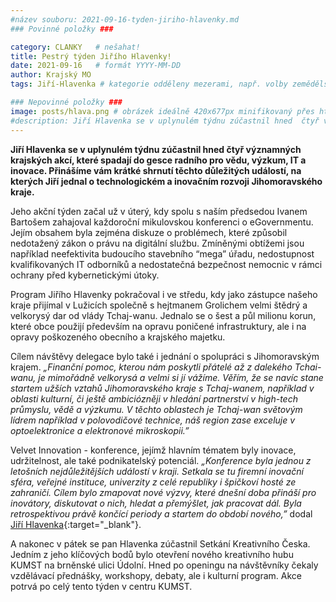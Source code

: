 ```yaml
---
#název souboru: 2021-09-16-tyden-jiriho-hlavenky.md
### Povinné položky ###

category: CLANKY   # nešahat!
title: Pestrý týden Jiřího Hlavenky! 
date: 2021-09-16   # formát YYYY-MM-DD
author: Krajský MO
tags: Jiří-Hlavenka # kategorie odděleny mezerami, např. volby zemědělství životní-prostředí piráti (viz https://jihomoravsky.pirati.cz/tags/)

### Nepovinné položky ###
image: posts/hlava.png # obrázek ideálně 420x677px minifikovaný přes https://tinypng.com/
#description: Jiří Hlavenka se v uplynulém týdnu zúčastnil hned  čtyř významných krajských akcí, které spadají do gesce radního pro vědu, výzkum, IT a inovace. Přinášíme vám krátké shrnutí těchto důležitých událostí, na kterých Jiří jednal o technologickém a inovačním rozvoji Jihomoravského kraje. 
---
```

**Jiří Hlavenka se v uplynulém týdnu zúčastnil hned  čtyř významných krajských akcí, které spadají do gesce radního pro vědu, výzkum, IT a inovace. Přinášíme vám krátké shrnutí těchto důležitých událostí, na kterých Jiří jednal o technologickém a inovačním rozvoji Jihomoravského kraje.** 

Jeho akční týden začal už v úterý, kdy spolu s naším předsedou Ivanem Bartošem  zahajoval každoroční mikulovskou konferenci o eGovernmentu. Jejím obsahem byla zejména diskuze o problémech, které způsobil nedotažený zákon o právu na digitální službu. Zmíněnými obtížemi jsou například neefektivita budoucího stavebního “mega” úřadu, nedostupnost kvalifikovaných IT odborníků a nedostatečná bezpečnost nemocnic v rámci ochrany před kybernetickými útoky. 

Program Jiřího Hlavenky pokračoval i ve středu, kdy jako zástupce našeho kraje přijímal v Lužicích společně s hejtmanem Grolichem velmi štědrý a velkorysý dar od vlády Tchaj-wanu. Jednalo se o šest a půl milionu korun, které obce použijí především na opravu poničené infrastruktury, ale i na opravy poškozeného obecního a  krajského majetku. 

Cílem návštěvy delegace bylo také i jednání o spolupráci s Jihomoravským krajem. *„Finanční pomoc, kterou nám poskytli přátelé až z dalekého Tchai-wanu, je mimořádně velkorysá a velmi si jí vážíme. Věřím, že se navíc stane startem užších vztahů Jihomoravského kraje s Tchaj-wanem, například v oblasti kulturní, či ještě ambiciózněji v hledání partnerství v high-tech průmyslu, vědě a výzkumu. V těchto oblastech je Tchaj-wan světovým lídrem například v polovodičové technice, náš region zase exceluje v optoelektronice a elektronové mikroskopii.”*

Velvet Innovation - konference, jejímž hlavním tématem byly inovace, udržitelnost, ale také podnikatelský potenciál. *„Konference byla jednou z letošních nejdůležitějších událostí v kraji. Setkala se tu firemní inovační sféra, veřejné instituce, univerzity z celé republiky i špičkoví hosté ze zahraničí. Cílem bylo zmapovat nové výzvy, které dnešní doba přináší pro inovátory, diskutovat o nich, hledat a přemýšlet, jak pracovat dál. Byla retrospektivou právě končící periody a startem do období nového,”* dodal [Jiří Hlavenka](https://jihomoravsky.pirati.cz/lide/jiri-hlavenka/){:target="_blank"}.

A nakonec v pátek se pan Hlavenka zúčastnil Setkání Kreativního Česka. Jedním z jeho klíčových bodů bylo otevření nového kreativního hubu KUMST na brněnské ulici Údolní. Hned po openingu na návštěvníky čekaly vzdělávací přednášky, workshopy, debaty, ale i kulturní program. Akce potrvá po celý tento týden v centru KUMST. 

